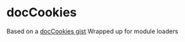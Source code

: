 # docCookies
Based on a [docCookies gist](https://gist.github.com/jonmagic/9521363)
Wrapped up for module loaders
